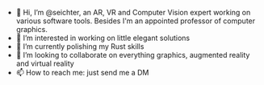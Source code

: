 - 👋 Hi, I’m @seichter, an AR, VR and Computer Vision expert working on various software tools. Besides I'm an appointed professor of computer graphics.
- 👀 I’m interested in working on little elegant solutions
- 🌱 I’m currently polishing my Rust skills
- 💞️ I’m looking to collaborate on everything graphics, augmented reality and virtual reality
- 📫 How to reach me: just send me a DM

<!---
seichter/seichter is a ✨ special ✨ repository because its `README.md` (this file) appears on your GitHub profile.
You can click the Preview link to take a look at your changes.
--->
